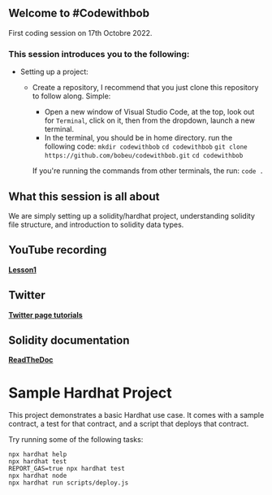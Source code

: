 ## Welcome to #Codewithbob

First coding session on 17th Octobre 2022.
### This session introduces you to the following: 
- Setting up a project:
  - Create a repository, I recommend that you just clone this repository to follow along. Simple: 
    - Open a new window of Visual Studio Code, at the top, look out for `Terminal`, click on it, then from the dropdown, launch a new terminal.
    - In the terminal, you should be in home directory. run the following code:
    ```mkdir codewithbob```
    ```cd codewithbob```
    ```git clone https://github.com/bobeu/codewithbob.git```
    ```cd codewithbob```

    If you're running the commands from other terminals, the run: ```code .```

## What this session is all about
We are simply setting up a solidity/hardhat project, understanding solidity file structure, and introduction to solidity data types.

## YouTube recording
  **[Lesson1](https://youtu.be/_nbYry0Kr5I)**

## Twitter 
  **[Twitter page tutorials](https://twitter.com/bobman7000)**
  
## Solidity documentation
  **[ReadTheDoc](https://docs.soliditylang.org/en/v0.7.1/structure-of-a-contract.html)**


# Sample Hardhat Project

This project demonstrates a basic Hardhat use case. It comes with a sample contract, a test for that contract, and a script that deploys that contract.

Try running some of the following tasks:

```shell
npx hardhat help
npx hardhat test
REPORT_GAS=true npx hardhat test
npx hardhat node
npx hardhat run scripts/deploy.js
```

